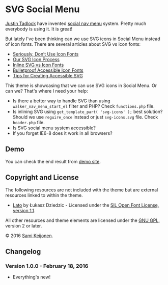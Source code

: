 # SVG Social Menu

[Justin Tadlock](http://themehybrid.com/) have invented [social nav menu](http://justintadlock.com/archives/2013/08/14/social-nav-menus-part-2) system. Pretty much everybody is using it. It is great!

But lately I've been thinking can we use SVG icons in Social Menu instead of icon fonts. There are several articles about SVG vs icon fonts:

* [Seriously, Don’t Use Icon Fonts](http://blog.cloudfour.com/seriously-dont-use-icon-fonts/)
* [Our SVG Icon Process](http://blog.cloudfour.com/our-svg-icon-process/)
* [Inline SVG vs Icon Fonts](https://css-tricks.com/icon-fonts-vs-svg/)
* [Bulletproof Accessible Icon Fonts](https://www.filamentgroup.com/lab/bulletproof_icon_fonts.html)
* [Tips for Creating Accessible SVG](http://www.sitepoint.com/tips-accessible-svg/)

This theme is showcasing that we can use SVG icons in Social Menu. Or can we? That's where I need your help:

* Is there a better way to handle SVG than using `walker_nav_menu_start_el` filter and PHP? Check `functions.php` file.
* Is inlining SVG using `get_template_part( 'svg-icons' );` best solution? Should we use `reguire_once` instead or just `svg-icons.svg` file. Check `header.php` file.
* Is SVG social menu system accessible?
* If you forget IE6-8 does it work in all browsers?

## Demo

You can check the end result from [demo site](https://foxland.fi/demo/svg-social-menu/).

## Copyright and License

The following resources are not included with the theme but are external resources linked to within the theme.

* [Lato](https://www.google.com/fonts/specimen/Lato) by Łukasz Dziedzic - Licensed under the [SIL Open Font License, version 1.1](http://scripts.sil.org/OFL).

All other resources and theme elements are licensed under the [GNU GPL](http://www.gnu.org/licenses/old-licenses/gpl-2.0.html), version 2 or later.

&copy; 2016 [Sami Keijonen](https://foxland.fi/).

## Changelog

### Version 1.0.0 - February 18, 2016

* Everything's new!